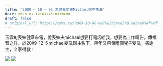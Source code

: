 ```yaml
---
title: "2009 – 10 – 06 為健華丈夫Michael家中施洗"
date: 2025-04-12T04:45:05+0800
draft: false
# original_url: https://cmtc.tw/2009-10-06-%e7%82%ba%e5%81%a5%e8%8f%af%e4%b8%88%e5%a4%abmichael%e5%ae%b6%e4%b8%ad%e6%96%bd%e6%b4%97
---
```




玉雲的表妹健華來電，說表妹夫michael想要打電話給我，想要為工作禱告。傳福音之後，於2009-12-5 michael受洗歸主名下，隔年又帶領兩個兒子受洗，感謝主，全家得救！

![](/images/Michael受洗1.jpg)
![](/images/Michael受洗2.jpg)